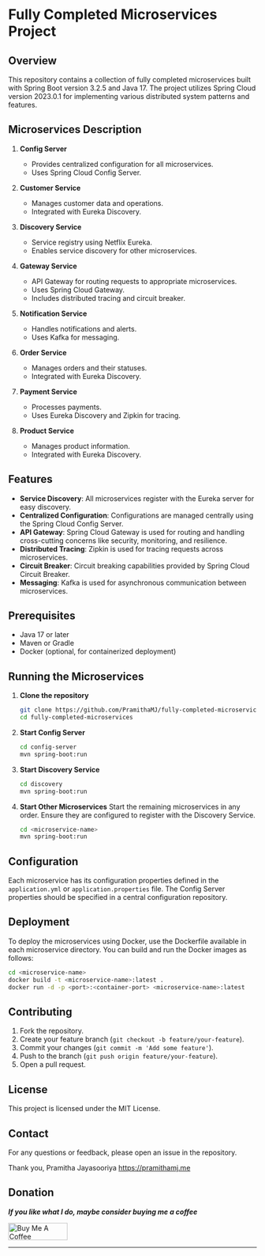 # Fully Completed Microservices Project

## Overview

This repository contains a collection of fully completed microservices built with Spring Boot version 3.2.5 and Java 17. The project utilizes Spring Cloud version 2023.0.1 for implementing various distributed system patterns and features.

## Microservices Description

1. **Config Server**
   - Provides centralized configuration for all microservices.
   - Uses Spring Cloud Config Server.

2. **Customer Service**
   - Manages customer data and operations.
   - Integrated with Eureka Discovery.

3. **Discovery Service**
   - Service registry using Netflix Eureka.
   - Enables service discovery for other microservices.

4. **Gateway Service**
   - API Gateway for routing requests to appropriate microservices.
   - Uses Spring Cloud Gateway.
   - Includes distributed tracing and circuit breaker.

5. **Notification Service**
   - Handles notifications and alerts.
   - Uses Kafka for messaging.

6. **Order Service**
   - Manages orders and their statuses.
   - Integrated with Eureka Discovery.

7. **Payment Service**
   - Processes payments.
   - Uses Eureka Discovery and Zipkin for tracing.

8. **Product Service**
   - Manages product information.
   - Integrated with Eureka Discovery.

## Features

- **Service Discovery**: All microservices register with the Eureka server for easy discovery.
- **Centralized Configuration**: Configurations are managed centrally using the Spring Cloud Config Server.
- **API Gateway**: Spring Cloud Gateway is used for routing and handling cross-cutting concerns like security, monitoring, and resilience.
- **Distributed Tracing**: Zipkin is used for tracing requests across microservices.
- **Circuit Breaker**: Circuit breaking capabilities provided by Spring Cloud Circuit Breaker.
- **Messaging**: Kafka is used for asynchronous communication between microservices.

## Prerequisites

- Java 17 or later
- Maven or Gradle
- Docker (optional, for containerized deployment)

## Running the Microservices

1. **Clone the repository**
   ```sh
   git clone https://github.com/PramithaMJ/fully-completed-microservices.git
   cd fully-completed-microservices
   ```

2. **Start Config Server**
   ```sh
   cd config-server
   mvn spring-boot:run
   ```

3. **Start Discovery Service**
   ```sh
   cd discovery
   mvn spring-boot:run
   ```

4. **Start Other Microservices**
   Start the remaining microservices in any order. Ensure they are configured to register with the Discovery Service.

   ```sh
   cd <microservice-name>
   mvn spring-boot:run
   ```

## Configuration

Each microservice has its configuration properties defined in the `application.yml` or `application.properties` file. The Config Server properties should be specified in a central configuration repository.

## Deployment

To deploy the microservices using Docker, use the Dockerfile available in each microservice directory. You can build and run the Docker images as follows:

```sh
cd <microservice-name>
docker build -t <microservice-name>:latest .
docker run -d -p <port>:<container-port> <microservice-name>:latest
```

## Contributing

1. Fork the repository.
2. Create your feature branch (`git checkout -b feature/your-feature`).
3. Commit your changes (`git commit -m 'Add some feature'`).
4. Push to the branch (`git push origin feature/your-feature`).
5. Open a pull request.

## License

This project is licensed under the MIT License.

## Contact

For any questions or feedback, please open an issue in the repository.

Thank you,
Pramitha Jayasooriya
https://pramithamj.me

<!--
buy me a coffee
-->
## Donation

***If you like what I do, maybe consider buying me a coffee***

<a href="https://buymeacoffee.com/lpramithamm"><img src="https://cdn.buymeacoffee.com/buttons/v2/default-red.png" alt="Buy Me A Coffee" style="height: 35px !important; width: 120px !important;"></a>

***

